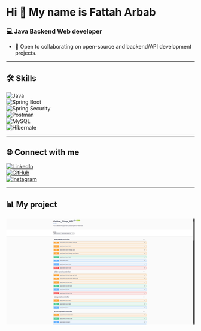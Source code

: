 # Hi 👋 My name is Fattah Arbab 

### 💻 Java Backend Web developer 


- 🤝  Open to collaborating on open-source and backend/API development projects.

---

## 🛠 Skills

![Java](https://img.shields.io/badge/Java-ED8B00?style=for-the-badge&logo=java&logoColor=white)  
![Spring Boot](https://img.shields.io/badge/Spring_Boot-6DB33F?style=for-the-badge&logo=spring-boot&logoColor=white)  
![Spring Security](https://img.shields.io/badge/Spring_Security-6DB33F?style=for-the-badge&logo=spring-security&logoColor=white)  
![Postman](https://img.shields.io/badge/Postman-FF6C37?style=for-the-badge&logo=postman&logoColor=white)  
![MySQL](https://img.shields.io/badge/MySQL-4479A1?style=for-the-badge&logo=mysql&logoColor=white)  
![Hibernate](https://img.shields.io/badge/Hibernate-59666C?style=for-the-badge&logo=hibernate&logoColor=yellow)  
 

---

## 🌐 Connect with me
[![LinkedIn](https://img.shields.io/badge/LinkedIn-0077B5?style=for-the-badge&logo=linkedin&logoColor=white)](https://www.linkedin.com/in/fattah-arbab-215042383/)  
[![GitHub](https://img.shields.io/badge/GitHub-100000?style=for-the-badge&logo=github&logoColor=white)](https://github.com/fattah3023/Online_Shop)  
[![Instagram](https://img.shields.io/badge/Instagram-E4405F?style=for-the-badge&logo=instagram&logoColor=white)](https://instagram.com/fattah.arb1991)  

---


## 📊 My project 


![Online_Shop](Doc/project1.png)


                                                                                                                                                                                                                                                                                  
                                                                                                                                                                                                                                                                                  
                                                                                                                                                                                                                                                                                  
